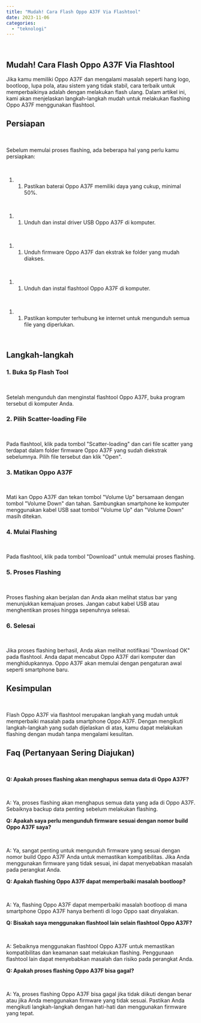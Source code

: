 ```yaml
---
title: "Mudah! Cara Flash Oppo A37F Via Flashtool"
date: 2023-11-06
categories: 
  - "teknologi"
---
```


 

## Mudah! Cara Flash Oppo A37F Via Flashtool

Jika kamu memiliki Oppo A37F dan mengalami masalah seperti hang logo, bootloop, lupa pola, atau sistem yang tidak stabil, cara terbaik untuk memperbaikinya adalah dengan melakukan flash ulang. Dalam artikel ini, kami akan menjelaskan langkah-langkah mudah untuk melakukan flashing Oppo A37F menggunakan flashtool.

## Persiapan

 

Sebelum memulai proses flashing, ada beberapa hal yang perlu kamu persiapkan:

 

1. 1. Pastikan baterai Oppo A37F memiliki daya yang cukup, minimal 50%.

 

1. 1. Unduh dan instal driver USB Oppo A37F di komputer.

 

1. 1. Unduh firmware Oppo A37F dan ekstrak ke folder yang mudah diakses.

 

1. 1. Unduh dan instal flashtool Oppo A37F di komputer.

 

1. 1. Pastikan komputer terhubung ke internet untuk mengunduh semua file yang diperlukan.

 

## Langkah-langkah

### 1\. Buka Sp Flash Tool

 

Setelah mengunduh dan menginstal flashtool Oppo A37F, buka program tersebut di komputer Anda.

### 2\. Pilih Scatter-loading File

 

Pada flashtool, klik pada tombol "Scatter-loading" dan cari file scatter yang terdapat dalam folder firmware Oppo A37F yang sudah diekstrak sebelumnya. Pilih file tersebut dan klik "Open".

### 3\. Matikan Oppo A37F

 

Mati kan Oppo A37F dan tekan tombol "Volume Up" bersamaan dengan tombol "Volume Down" dan tahan. Sambungkan smartphone ke komputer menggunakan kabel USB saat tombol "Volume Up" dan "Volume Down" masih ditekan.

### 4\. Mulai Flashing

 

Pada flashtool, klik pada tombol "Download" untuk memulai proses flashing.

### 5\. Proses Flashing

 

Proses flashing akan berjalan dan Anda akan melihat status bar yang menunjukkan kemajuan proses. Jangan cabut kabel USB atau menghentikan proses hingga sepenuhnya selesai.

### 6\. Selesai

 

Jika proses flashing berhasil, Anda akan melihat notifikasi "Download OK" pada flashtool. Anda dapat mencabut Oppo A37F dari komputer dan menghidupkannya. Oppo A37F akan memulai dengan pengaturan awal seperti smartphone baru.

## Kesimpulan

 

Flash Oppo A37F via flashtool merupakan langkah yang mudah untuk memperbaiki masalah pada smartphone Oppo A37F. Dengan mengikuti langkah-langkah yang sudah dijelaskan di atas, kamu dapat melakukan flashing dengan mudah tanpa mengalami kesulitan.

## Faq (Pertanyaan Sering Diajukan)

 

**Q: Apakah proses flashing akan menghapus semua data di Oppo A37F?**

 

A: Ya, proses flashing akan menghapus semua data yang ada di Oppo A37F. Sebaiknya backup data penting sebelum melakukan flashing.

**Q: Apakah saya perlu mengunduh firmware sesuai dengan nomor build Oppo A37F saya?**

 

A: Ya, sangat penting untuk mengunduh firmware yang sesuai dengan nomor build Oppo A37F Anda untuk memastikan kompatibilitas. Jika Anda menggunakan firmware yang tidak sesuai, ini dapat menyebabkan masalah pada perangkat Anda.

**Q: Apakah flashing Oppo A37F dapat memperbaiki masalah bootloop?**

 

A: Ya, flashing Oppo A37F dapat memperbaiki masalah bootloop di mana smartphone Oppo A37F hanya berhenti di logo Oppo saat dinyalakan.

**Q: Bisakah saya menggunakan flashtool lain selain flashtool Oppo A37F?**

 

A: Sebaiknya menggunakan flashtool Oppo A37F untuk memastikan kompatibilitas dan keamanan saat melakukan flashing. Penggunaan flashtool lain dapat menyebabkan masalah dan risiko pada perangkat Anda.

**Q: Apakah proses flashing Oppo A37F bisa gagal?**

 

A: Ya, proses flashing Oppo A37F bisa gagal jika tidak diikuti dengan benar atau jika Anda menggunakan firmware yang tidak sesuai. Pastikan Anda mengikuti langkah-langkah dengan hati-hati dan menggunakan firmware yang tepat.
